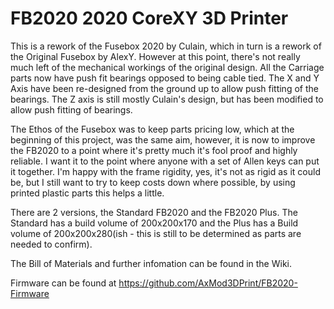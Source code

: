 # FB2020 2020 CoreXY 3D Printer

This is a rework of the Fusebox 2020 by Culain, which in turn is a rework of the Original Fusebox by AlexY. However at this point, there's not really much left of the mechanical workings of the original design. All the Carriage parts now have push fit bearings opposed to being cable tied. The X and Y Axis have been re-designed from the ground up to allow push fitting of the bearings. The Z axis is still mostly Culain's design, but has been modified to allow push fitting of bearings. 

The Ethos of the Fusebox was to keep parts pricing low, which at the beginning of this project, was the same aim, however, it is now to improve the FB2020 to a point where it's pretty much it's fool proof and highly reliable. I want it to the point where anyone with a set of Allen keys can put it together. I'm happy with the frame rigidity, yes, it's not as rigid as it could be, but I still want to try to keep costs down where possible, by using printed plastic parts this helps a little.

There are 2 versions, the Standard FB2020 and the FB2020 Plus. The Standard has a build volume of 200x200x170 and the Plus has a Build volume of 200x200x280(ish - this is still to be determined as parts are needed to confirm).

The Bill of Materials and further infomation can be found in the Wiki.

Firmware can be found at https://github.com/AxMod3DPrint/FB2020-Firmware
